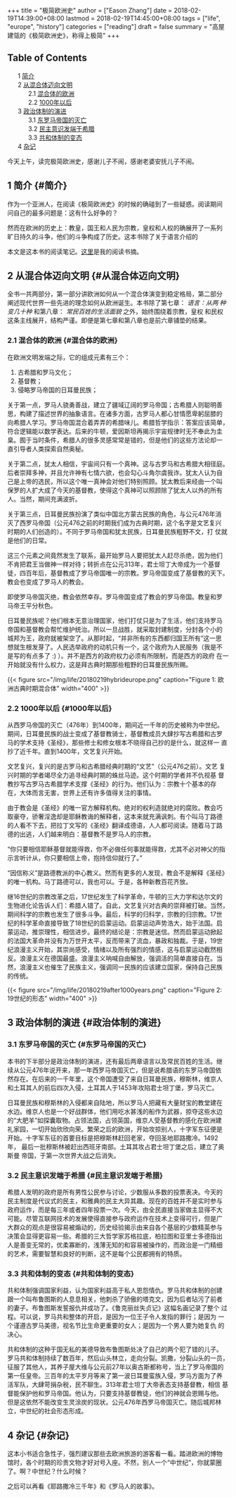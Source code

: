 +++
title = "极简欧洲史"
author = ["Eason Zhang"]
date = 2018-02-19T14:39:00+08:00
lastmod = 2018-02-19T14:45:00+08:00
tags = ["life", "europe", "history"]
categories = ["reading"]
draft = false
summary = "高屋建瓴的《极简欧洲史》，称得上极简"
+++

<style>
  .ox-hugo-toc ul {
    list-style: none;
  }
</style>
<div class="ox-hugo-toc toc">
<div></div>

## Table of Contents

- <span class="section-num">1</span> [简介](#简介)
- <span class="section-num">2</span> [从混合体迈向文明](#从混合体迈向文明)
    - <span class="section-num">2.1</span> [混合体的欧洲](#混合体的欧洲)
    - <span class="section-num">2.2</span> [1000年以后](#1000年以后)
- <span class="section-num">3</span> [政治体制的演进](#政治体制的演进)
    - <span class="section-num">3.1</span> [东罗马帝国的灭亡](#东罗马帝国的灭亡)
    - <span class="section-num">3.2</span> [民主意识发端于希腊](#民主意识发端于希腊)
    - <span class="section-num">3.3</span> [共和体制的变态](#共和体制的变态)
- <span class="section-num">4</span> [杂记](#杂记)
</div>
<!--endtoc-->

今天上午，读完极简欧洲史，感谢儿子不闹，感谢老婆安抚儿子不闹。


## <span class="section-num">1</span> 简介 {#简介}



作为一个亚洲人，在阅读《极简欧洲史》的时候的确碰到了一些疑惑。阅读期间
问自己的最多问题是：这有什么好争的？

然而在欧洲的历史上：教皇，国王和人民为宗教，皇权和人权的确展开了一系列
旷日持久的斗争，他们的斗争构成了历史。这本书除了关于语言介绍的

本文是这本书的阅读笔记。[这里](https://www.evernote.com/shard/s250/sh/6d5fc068-f032-43b9-87dc-4030ccf2e906/80e9f6cd8a11dd24d0646aba2b9cf67a)是我的阅读书摘。


## <span class="section-num">2</span> 从混合体迈向文明 {#从混合体迈向文明}



全书一共两部分，第一部分讲欧洲如何从一个混合体演变到稳定格局，第二部分
阐述现代世界一些先进的理念如何从欧洲诞生。本书除了第七章： _语言：从两
种变几十种_ 和第八章： _常民百姓的生活面貌_ 之外，始终围绕着宗教，皇权
和民权这条主线展开，结构严谨。即便是第七章和第八章也是前六章铺垫的结果。


### <span class="section-num">2.1</span> 混合体的欧洲 {#混合体的欧洲}



在欧洲文明发端之际，它的组成元素有三个：

1.  古希腊和罗马文化；
2.  基督教；
3.  侵略罗马帝国的日耳曼民族；

关于第一点，罗马人骁勇善战，建立了疆域辽阔的罗马帝国；古希腊人则聪明善
思，构建了描述世界的抽象语言。在诸多方面，古罗马人都心甘情愿卑躬屈膝的
向希腊人学习。罗马帝国混合着弄弄的希腊味儿。希腊哲学指示：答案应该简单，
符合逻辑能以数学表达。后来的牛顿，爱因斯坦再揭示宇宙规律时无不奉此为圭
臬。囿于当时条件，希腊人的很多灵感常常是错的，但是他们的这些方法论却一
直引导者人类探索自然奥秘。

关于第二点，犹太人相信，宇宙间只有一个真神。这与古罗马和古希腊大相径庭。
后者崇拜多神，并且允许神有七情六欲，也会勾心斗角尔虞我诈。犹太人认为自
己是上帝的选民，所以这个唯一真神会对他们特别照顾。犹太教后来经由一个叫
保罗的人扩大成了今天的基督教，使得这个真神可以照顾除了犹太人以外的所有
人。当然，期间充满波折。

关于第三点，日耳曼民族扮演了类似中国北方蒙古民族的角色，与公元476年消
灭了西罗马帝国（公元476之前的时期我们成为古典时期，这个名字是文艺复兴
时期的人们创造的）。不同于罗马帝国和犹太民族，日耳曼民族粗野不文，打
仗就是他们的日常。

这三个元素之间竟然发生了联系，最开始罗马人要把犹太人赶尽杀绝，因为他们
不肯把君王当做神一样对待；转折点在公元313年，君士坦丁大帝成为一个基督
徒，四百年后，基督教成了罗马帝国唯一的宗教。罗马帝国变成了基督教的天下。
教会也变成了罗马人的教会。

即使罗马帝国灭绝，教会依然幸存。罗马帝国变成了教会的罗马帝国。教皇和罗
马帝王平分秋色。

日耳曼民族呢？他们根本无意治理国家，他们打仗只是为了生活，他们支持罗马
帝国和基督教会帮忙维护统治。所以一旦战胜，就采取封建制度，分封各个小的
城邦为王，政府就被架空了。从那时起，“并非所有的东西都归国王所有”这一思
想就生根发芽了。人民选举政府的动机只有一个，这个政府为人民服务（我是不
是写的有点多了 :) ）。并不是西方的政府权力必须有所限制，而是西方的政府
在一开始就没有什么权力，这是拜古典时期那些粗野的日耳曼民族所赐。

<a id="org1707bd0"></a>
{{< figure src="/img/life/20180219hybrideurope.png" caption="Figure 1: 欧洲古典时期混合体" width="400" >}}


### <span class="section-num">2.2</span> 1000年以后 {#1000年以后}



从西罗马帝国的灭亡（476年）到1400年，期间近一千年的历史被称为中世纪。
期间，日耳曼民族的战士变成了基督教骑士，基督教成员大肆抄写古希腊和古罗
马的学术支持《圣经》，那些修士和修女根本不晓得自己抄的是什么，就这样一
直抄了近千年。直到1400年，文艺复兴开始。

文艺复兴，复兴的是古罗马和古希腊经典时期的“文艺”（公元476之前）。文艺
复兴时期的学者竭尽全力追寻经典时期的蛛丝马迹。这个时期的学者并不仇视基
督教抄写古罗马古希腊学术支撑《圣经》的行为。他们认为：宗教十个基本的存
在，大体而言无害，世界上还有许多值得关注的事情。

由于教会是《圣经》的唯一官方解释机构。绝对的权利造就绝对的腐败。教会巧
取豪夺，骄奢淫逸却是耶稣教诲的解释者，这本来就充满讽刺。有个叫马丁路德
的人看不下去，把拉丁文写的《圣经》翻译成德语，人人都可阅读。随着马丁路
德的出逃，人们越来明白：基督教不是罗马人的宗教。

<div class="alert-warning">
<div></div>

“你只要相信耶稣基督就能得救，你不必做任何事就能得救，尤其不必对神父的指示言听计从，你只要相信上帝，抱持信仰就行了。”
</div>

“因信称义”是路德教派的中心教义。然而有更多的人发现，教会不是解释《圣经》
的唯一机构。马丁路德可以，我也可以。于是，各种新教百花齐放。

继16世纪的宗教改革之后，17世纪发生了科学革命，牛顿的三大力学和达尔文的
生物进化论告诉人们：希腊人错了。自此，文艺复兴对古典的崇拜被打破。当然，
期间科学的宗教也发生了很多斗争。最后，科学的归科学，宗教的归宗教。17世
纪的科学革命直接导致了18世纪的启蒙运动。启蒙运动声势浩大，始于法国。启
蒙运动，推崇理性，相信进步。最终的结论是：宗教是迷信。然而启蒙运动掀起
的法国大革命并没有为万世开太平，反而带来了流血，暴政和独裁。于是，19世
纪浪漫主义开始，其崇尚感受，情绪以及所有强烈的情感，这与启蒙运动截然相
反。浪漫主义在德国最盛。浪漫主义呐喊自由解放，强调活的简单直接自在。当
然，浪漫主义也催生了民族主义，强调同一民族的应该建立国家，保持自己民族
的传统。

<a id="org82f4991"></a>
{{< figure src="/img/life/20180219after1000years.png" caption="Figure 2: 19世纪的形态" width="400" >}}


## <span class="section-num">3</span> 政治体制的演进 {#政治体制的演进}




### <span class="section-num">3.1</span> 东罗马帝国的灭亡 {#东罗马帝国的灭亡}



本书的下半部分是政治体制的演进，还有最后两章语言以及常民百姓的生活。继
续从公元476年说开来，那一年西罗马帝国灭亡，但是说希腊语的东罗马帝国依
然存在。在后来的一千年里，这个帝国遭受了来自日耳曼民族，穆斯林，维京人
和土耳其人的前后四次入侵，土耳其人于1453年攻陷君士坦丁堡，罗马灭亡。

日耳曼民族和穆斯林的入侵都来自陆地，所以罗马人把藏有大量财宝的教堂建在
水边。维京人也是一个好战群体，他们用吃水甚浅的船作为武器，掠夺这些水边
的“大肥羊”如探囊取物。占领法国，占领英国，维京人受基督教的感化在欧洲建
礼家园，一切开始欣欣向荣。繁荣之后的欧洲，开始攻掠别人，十字军东征便是
开始。十字军东征的首要目标是把穆斯林赶回老家，夺回圣地耶路撒冷。1492年，
最后一批穆斯林被赶出西班牙南部。土耳其攻占君士坦丁堡之后，建立了奥斯曼
帝国，于第一次世界大战之后消失。


### <span class="section-num">3.2</span> 民主意识发端于希腊 {#民主意识发端于希腊}



希腊人发明的政府是所有男性公民参与讨论，少数服从多数的投票表决。今天的
民主制度是代议式的民主，和雅典的民主大异其趣。现在的百姓并不是实时参与
政府运作，而是每三年或者四年投票一次。今天，由全民直接当家做主显得不大
可能。尽管互联网技术的发展使得直接参与政府运作在技术上变得可行，但是广
大群众的观点是很容易被煽动的，历史经验揭示由来自各个基层的少数精英参与
决策会显得更容易一些。希腊的三大哲学家苏格拉底，柏拉图和亚里士多德指出
人是善变无常的，优柔寡断的，浅薄无知的和容易被操作的，而政治是一门精细
的艺术，需要智慧和良好的判断，这不是每个公民都拥有的特质。


### <span class="section-num">3.3</span> 共和体制的变态 {#共和体制的变态}



共和体制强调国家利益，认为国家利益高于私人恩怨情仇。罗马共和体制的创建
跟一个叫布鲁图斯的人息息相关，他刺杀了骄傲的塔克文，因为后者玷污了前者
的妻子。布鲁图斯发誓报仇并成功了。《鲁克丽丝失贞记》这幅名画记录了整个
过程。可以说，罗马共和整体的开启，是因为一位王子令人发指的罪行；是因为
一个谨遵古罗马美德，视名节比生命更重要的女人；是因为一个男人要为她复仇
的决心。

共和体制的这种于国无私的美德导致布鲁图斯处决了自己的两个犯了错的儿子。
罗马共和体制持续了数百年，然后山头林立，走向分裂。凯撒，分裂山头的一员，
征服了其他人，其养子屋大维与公元前27年以奥古斯都称号，当上了罗马帝国的
第一任皇帝。三百年的太平岁月等来了第一波日耳曼蛮族入侵，罗马方面为了养
活军队，大肆苛捐杂税，民不聊生。313年君士坦丁大帝表态支持基督教，相信
基督能保护他和罗马帝国。他认为，只要支持基督教徒，他们的神就会恩赐与他。
但是这依然不能改变生灵涂炭的现状。公元476年西罗马帝国灭亡。随后城邦林
立，中世纪的社会形态形成。


## <span class="section-num">4</span> 杂记 {#杂记}



这本小书适合急性子，强烈建议那些去欧洲旅游的游客看一看。踏进欧洲的博物
馆时，各个时期的珍贵文物才好对号入座。不然，别人一个“中世纪”，你就蒙圈
了。啊？中世纪？什么时候？

之后可以再看《耶路撒冷三千年》和《罗马人的故事》。
